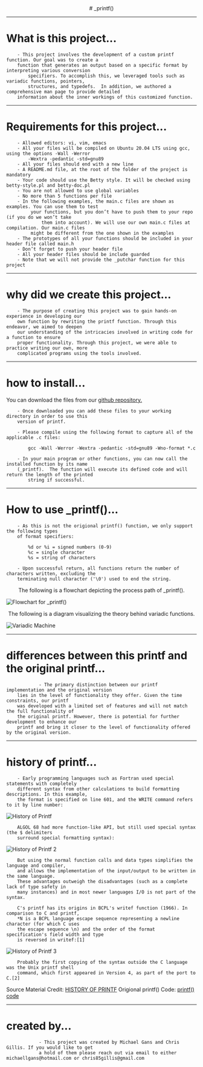 <center># _printf()</center>

*************************
# What is this project...

		- This project involves the development of a custom printf function. Our goal was to create a 
  		function that generates an output based on a specific format by interpreting various conversion 
    		specifiers. To accomplish this, we leveraged tools such as variadic functions, pointers, 
      		structures, and typedefs.  In addition, we authored a comprehensive man page to provide detailed 
		information about the inner workings of this customized function. 


********************************
# Requirements for this project...

		- Allowed editors: vi, vim, emacs
		- All your files will be compiled on Ubuntu 20.04 LTS using gcc, using the options -Wall -Werror
  			-Wextra -pedantic -std=gnu89
		- All your files should end with a new line
		- A README.md file, at the root of the folder of the project is mandatory
		- Your code should use the Betty style. It will be checked using betty-style.pl and betty-doc.pl
		- You are not allowed to use global variables
		- No more than 5 functions per file
		- In the following examples, the main.c files are shown as examples. You can use them to test 
  			 your functions, but you don’t have to push them to your repo (if you do we won’t take 
      			 them into account). We will use our own main.c files at compilation. Our main.c files 
	  		 might be different from the one shown in the examples
		- The prototypes of all your functions should be included in your header file called main.h
		- Don’t forget to push your header file
		- All your header files should be include guarded
		- Note that we will not provide the _putchar function for this project 


***********************************
# why did we create this project...

		- The purpose of creating this project was to gain hands-on experience in developing our
		own function by rewriting the printf function. Through this endeavor, we aimed to deepen
		our understanding of the intricacies involved in writing code for a function to ensure
		proper functionality. Through this project, we were able to practice writing our own, more
  		complicated programs using the tools involved.


*******************
# how to install...

You can download the files from our [github repository.](https://github.com/michaellgans/holbertonschool-printf)

		- Once downloaded you can add these files to your working directory in order to use this
  		version of printf.

		- Please compile using the following format to capture all of the applicable .c files:

			gcc -Wall -Werror -Wextra -pedantic -std=gnu89 -Wno-format *.c

		- In your main program or other functions, you can now call the installed function by its name 
  		(_printf).  The function will execute its defined code and will return the length of the printed 
    		string if successful.


*******************************
# How to use _printf()...

		- As this is not the origional printf() function, we only support the following types
  		of format specifiers:

			%d or %i = signed numbers (0-9)
			%c = single character
			%s = string of characters

		- Upon successful return, all functions return the number of characters written, excluding the 
  		terminating null character ('\0') used to end the string.
  
<center>The following is a flowchart depicting the process path of _printf().</center>	

![Flowchart for _printf()](https://github.com/michaellgans/holbertonschool-printf/assets/131380667/b0dc8d04-b24b-425e-b147-84cbab2be194)

<center>The following is a diagram visualizing the theory behind variadic functions.</center>

![Variadic Machine](https://github.com/michaellgans/holbertonschool-printf/assets/131380667/f49eff86-5bfb-4f81-8445-2744bd4ed734)

********************************************
# differences between this printf and the original printf...

                - The primary distinction between our printf implementation and the original version
		lies in the level of functionality they offer. Given the time constraints, our printf
		was developed with a limited set of features and will not match the full functionality of
		the original printf. However, there is potential for further development to enhance our
		printf and bring it closer to the level of functionality offered by the original version.


**********************
# history of printf...

		- Early programming languages such as Fortran used special statements with completely
		different syntax from other calculations to build formatting descriptions. In this example,
		the format is specified on line 601, and the WRITE command refers to it by line number:


![History of Printf](https://github.com/michaellgans/holbertonschool-printf/assets/126268722/038bd870-1aab-4c2d-8cb5-cf4c9b32d7db)

		
		ALGOL 68 had more function-like API, but still used special syntax (the $ delimiters 
		surround special formatting syntax):


![History of Printf 2](https://github.com/michaellgans/holbertonschool-printf/assets/126268722/484673a6-8e22-4776-a87f-ba23857e0804)


		But using the normal function calls and data types simplifies the language and compiler,
		and allows the implementation of the input/output to be written in the same language.
		These advantages outweigh the disadvantages (such as a complete lack of type safety in
		many instances) and in most newer languages I/O is not part of the syntax.

		C's printf has its origins in BCPL's writef function (1966). In comparison to C and printf,
		*N is a BCPL language escape sequence representing a newline character (for which C uses
		the escape sequence \n) and the order of the format specification's field width and type
		is reversed in writef:[1]


![History of Printf 3](https://github.com/michaellgans/holbertonschool-printf/assets/126268722/f9b04df8-b9cb-4c5c-a1b1-7a56000e57e7)


		Probably the first copying of the syntax outside the C language was the Unix printf shell 
  		command, which first appeared in Version 4, as part of the port to C.[2]


Source Material Credit: [HISTORY OF PRINTF](https://en.wikipedia.org/wiki/Printf)
Origional printf() Code: [printf() code](http://sourceware.org/git/?p=glibc.git;a=blob;f=stdio-common/printf.c;h=4c8f3a2a0c38ab27a2eed4d2ff3b804980aa8f9f;hb=3321010338384ecdc6633a8b032bb0ed6aa9b19a)


***************
# created by...

                - This project was created by Michael Gans and Chris Gillis. If you would like to get
                a hold of them please reach out via email to either michaellgans@hotmail.com or chris85gillis@gmail.com
